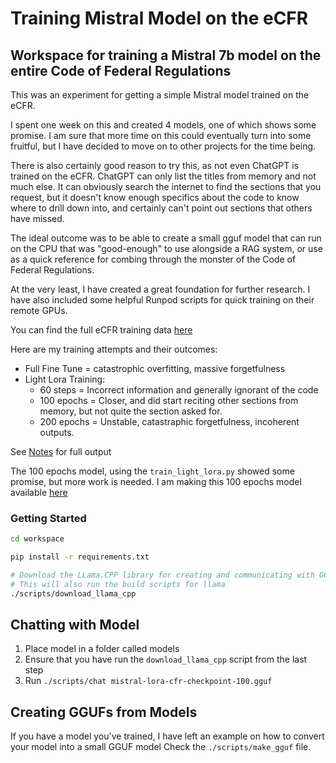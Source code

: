 # Training Mistral Model on the eCFR

## Workspace for training a Mistral 7b model on the entire Code of Federal Regulations
This was an experiment for getting a simple Mistral model trained on the eCFR. 

I spent one week on this and created 4 models, one of which shows some promise. I am sure that more time on this could eventually turn into some fruitful, but I have decided to move on to other projects for the time being. 

There is also certainly good reason to try this, as not even ChatGPT is trained on the eCFR. ChatGPT can only list the titles from memory and not much else. It can obviously search the internet to find the sections that you request, but it doesn't know enough specifics about the code to know where to drill down into, and certainly can't point out sections that others have missed. 

The ideal outcome was to be able to create a small gguf model that can run on the CPU that was "good-enough" to use alongside a RAG system, or use as a quick reference for combing through the monster of the Code of Federal Regulations.

At the very least, I have created a great foundation for further research. I have also included some helpful Runpod scripts for quick training on their remote GPUs. 

You can find the full eCFR training data [here](https://drive.proton.me/urls/VCV61T2R9M#V27jHni5kDmI)

Here are my training attempts and their outcomes:
- Full Fine Tune = catastrophic overfitting, massive forgetfulness
- Light Lora Training:
  - 60 steps = Incorrect information and generally ignorant of the code
  - 100 epochs = Closer, and did start reciting other sections from memory, but not quite the section asked for.
  - 200 epochs = Unstable, catastraphic forgetfulness, incoherent outputs.

See [Notes](./notes.md) for full output

The 100 epochs model, using the `train_light_lora.py` showed some promise, but more work is needed. 
I am making this 100 epochs model available [here](https://huggingface.co/alextheyounger/Mistral7b-eCFR)


### Getting Started
```sh
cd workspace

pip install -r requirements.txt

# Download the LLama.CPP library for creating and communicating with GGUF models
# This will also run the build scripts for llama
./scripts/download_llama_cpp
```

## Chatting with Model
1. Place model in a folder called models
2. Ensure that you have run the `download_llama_cpp` script from the last step
3. Run `./scripts/chat mistral-lora-cfr-checkpoint-100.gguf`


## Creating GGUFs from Models
If you have a model you've trained, I have left an example on how to convert your model into a small GGUF model
Check the `./scripts/make_gguf` file. 